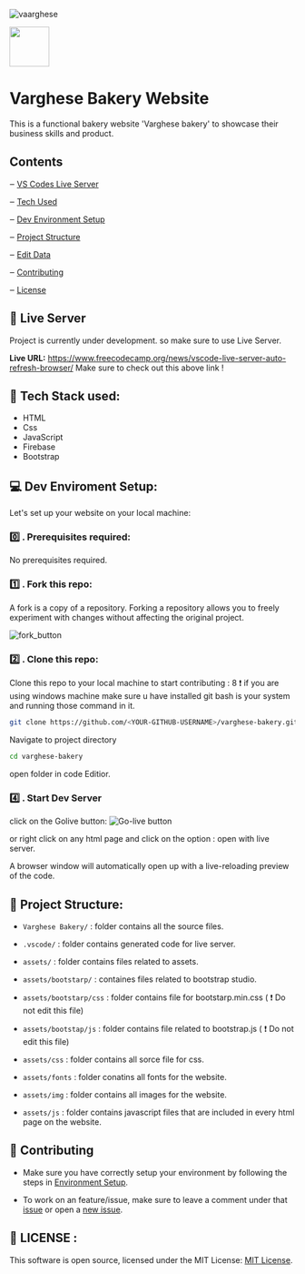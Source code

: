 
![vaarghese](https://user-images.githubusercontent.com/68152307/119031414-b1a65d80-b9c8-11eb-9d3d-b27e1819e675.png)

<img src="https://user-images.githubusercontent.com/68152307/119045461-22557600-b9d9-11eb-9476-4f22f480f076.jpg
" width="70px"   />



# Varghese Bakery Website
This is  a functional bakery website 'Varghese bakery' to showcase their business skills
and product. 

## Contents
‒ [VS Codes Live Server](#Liverun)

‒ [Tech Used](#tech-stack)

‒ [Dev Environment Setup](#Dev-setup)  

‒ [Project Structure](#project-structure) 

‒ [Edit Data](#edit-data)  

‒ [Contributing](#contro)

‒ [License](#license) 

<a id="Liverun"></a>

## 📎 Live Server
Project is currently under development. so make sure to use Live Server.

**Live URL:** https://www.freecodecamp.org/news/vscode-live-server-auto-refresh-browser/
Make sure to check out this above link !

<a id="tech-stack"></a>
## 🔧 Tech Stack used:
* HTML
* Css
* JavaScript
* Firebase
* Bootstrap

<a id="Dev-setup"></a>
## 💻 Dev Enviroment Setup:

Let's set up your website on your local machine:

### 0️⃣ . Prerequisites required:

No prerequisites required.

###  1️⃣ . Fork this repo:

A fork is a copy of a repository. Forking a repository allows you to freely experiment with changes without affecting the original project.

![fork_button](https://user-images.githubusercontent.com/68152307/119049595-5d0ddd00-b9de-11eb-8e01-7687d9e644ef.jpg)


### 2️⃣ . Clone this repo:


Clone this repo to your local machine  to start contributing : 
8
 ❗ if you are using windows machine make sure u have installed git bash is your system and running those command in it.

 ```bash
git clone https://github.com/<YOUR-GITHUB-USERNAME>/varghese-bakery.git
```

Navigate to project directory
```bash
cd varghese-bakery
```
open folder in code Editior.

### 4️⃣ .  Start Dev Server

click on the Golive button:
![Go-live button](https://user-images.githubusercontent.com/68152307/119051267-9a736a00-b9e0-11eb-86c7-f4aa7cff4975.png)

or right click on any html page and click on the option : open with live server.

A browser window will automatically open up with a live-reloading preview of the code.

<a id="project-structure"></a>
## 	📁 Project Structure:

* `Varghese Bakery/` : folder contains all the source files.
* `.vscode/` : folder contains generated code for live server.

* `assets/` : folder contains files related to assets.
* `assets/bootstarp/`  : containes files related to bootstrap studio. 
* `assets/bootstarp/css` : folder contains file for bootstarp.min.css ( ❗ Do not edit this file)

* `assets/bootstap/js` : folder contains file related to bootstrap.js ( ❗ Do not edit this file)

* `assets/css` : folder contains all sorce file for css.

* `assets/fonts` : folder conatins all fonts for the website.

* `assets/img` : folder contains all images for the website.

* `assets/js` : folder contains javascript files that are included in every html page on the website.

<a id="contro"></a>

## 📖 Contributing

* Make sure you have correctly setup your environment by following the steps in [Environment Setup](#environment-setup).

* To work on an feature/issue, make sure to leave a comment under that [issue](https://github.com/yash37158/varghese-bakery/issues) or open a [new issue](https://github.com/yash37158/varghese-bakery/issues/new).


<a id="license"></a>
## 🔐 LICENSE :
This software is open source, licensed under the MIT License: [MIT License](LICENSE).





















 




